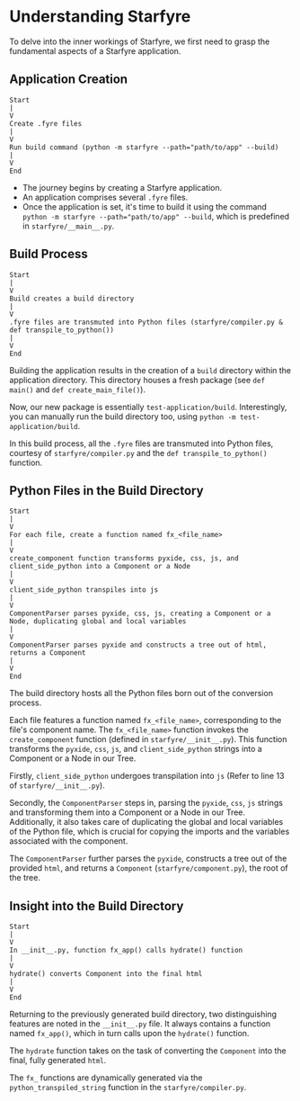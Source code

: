 # Understanding Starfyre

To delve into the inner workings of Starfyre, we first need to grasp the fundamental aspects of a Starfyre application.

## Application Creation
```
Start
|
V
Create .fyre files
|
V
Run build command (python -m starfyre --path="path/to/app" --build)
|
V
End
```

- The journey begins by creating a Starfyre application.
- An application comprises several `.fyre` files.
- Once the application is set, it's time to build it using the command `python -m starfyre --path="path/to/app" --build`, which is predefined in `starfyre/__main__.py`.

## Build Process
```
Start
|
V
Build creates a build directory
|
V
.fyre files are transmuted into Python files (starfyre/compiler.py & def transpile_to_python())
|
V
End
```

Building the application results in the creation of a `build` directory within the application directory. This directory houses a fresh package (see `def main()` and `def create_main_file()`).

Now, our new package is essentially `test-application/build`. Interestingly, you can manually run the build directory too, using `python -m test-application/build`.

In this build process, all the `.fyre` files are transmuted into Python files, courtesy of `starfyre/compiler.py` and the `def transpile_to_python()` function.

## Python Files in the Build Directory
```
Start
|
V
For each file, create a function named fx_<file_name>
|
V
create_component function transforms pyxide, css, js, and client_side_python into a Component or a Node
|
V
client_side_python transpiles into js
|
V
ComponentParser parses pyxide, css, js, creating a Component or a Node, duplicating global and local variables
|
V
ComponentParser parses pyxide and constructs a tree out of html, returns a Component
|
V
End
```

The build directory hosts all the Python files born out of the conversion process.

Each file features a function named `fx_<file_name>`, corresponding to the file's component name. The `fx_<file_name>` function invokes the `create_component` function (defined in `starfyre/__init__.py`). This function transforms the `pyxide`, `css`, `js`, and `client_side_python` strings into a Component or a Node in our Tree.

Firstly, `client_side_python` undergoes transpilation into `js` (Refer to line 13 of `starfyre/__init__.py`).

Secondly, the `ComponentParser` steps in, parsing the `pyxide`, `css`, `js` strings and transforming them into a Component or a Node in our Tree. Additionally, it also takes care of duplicating the global and local variables of the Python file, which is crucial for copying the imports and the variables associated with the component.

The `ComponentParser` further parses the `pyxide`, constructs a tree out of the provided `html`, and returns a `Component` (`starfyre/component.py`), the root of the tree.

## Insight into the Build Directory
```
Start
|
V
In __init__.py, function fx_app() calls hydrate() function
|
V
hydrate() converts Component into the final html
|
V
End
```

Returning to the previously generated build directory, two distinguishing features are noted in the `__init__.py` file. It always contains a function named `fx_app()`, which in turn calls upon the `hydrate()` function.

The `hydrate` function takes on the task of converting the `Component` into the final, fully generated `html`.

The `fx_` functions are dynamically generated via the `python_transpiled_string` function in the `starfyre/compiler.py`.
